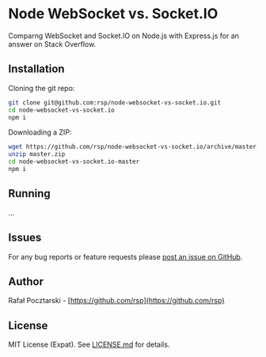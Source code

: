 Node WebSocket vs. Socket.IO
============================
Comparng WebSocket and Socket.IO on Node.js with Express.js
for an answer on Stack Overflow.

Installation
------------
Cloning the git repo:
```sh
git clone git@github.com:rsp/node-websocket-vs-socket.io.git
cd node-websocket-vs-socket.io
npm i
```
Downloading a ZIP:
```sh
wget https://github.com/rsp/node-websocket-vs-socket.io/archive/master.zip
unzip master.zip
cd node-websocket-vs-socket.io-master
npm i
```

Running
-------
...

Issues
------
For any bug reports or feature requests please
[post an issue on GitHub](https://github.com/rsp/node-websocket-vs-socket.io/issues).

Author
------
Rafał Pocztarski - [https://github.com/rsp](https://github.com/rsp)

License
-------
MIT License (Expat). See [LICENSE.md](LICENSE.md) for details.

